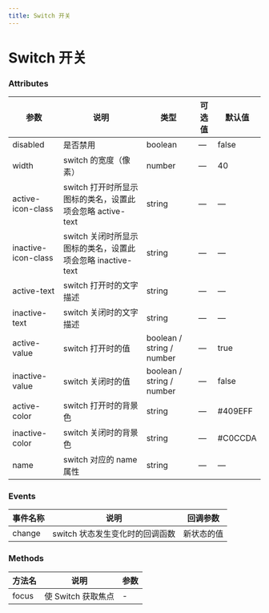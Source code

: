 ```yaml
---
title: Switch 开关
---
```

# Switch 开关 <Badge text="pass" type="success"/> <Badge text="0.0.1"/>

<ClientOnly>
  <Switch-></Switch->
</ClientOnly>

### Attributes

| 参数                    | 说明                                        | 类型                        | 可选值 | 默认值      |
|-----------------------|-------------------------------------------|---------------------------|-----|----------|
| disabled              | 是否禁用                                      | boolean                   | —   | false    |
| width                 | switch 的宽度（像素）                            | number                    | —   | 40       |
| active\-icon\-class   | switch 打开时所显示图标的类名，设置此项会忽略 active\-text   | string                    | —   | —        |
| inactive\-icon\-class | switch 关闭时所显示图标的类名，设置此项会忽略 inactive\-text | string                    | —   | —        |
| active\-text          | switch 打开时的文字描述                           | string                    | —   | —        |
| inactive\-text        | switch 关闭时的文字描述                           | string                    | —   | —        |
| active\-value         | switch 打开时的值                              | boolean / string / number | —   | true     |
| inactive\-value       | switch 关闭时的值                              | boolean / string / number | —   | false    |
| active\-color         | switch 打开时的背景色                            | string                    | —   | \#409EFF |
| inactive\-color       | switch 关闭时的背景色                            | string                    | —   | \#C0CCDA |
| name                  | switch 对应的 name 属性                        | string                    | —   | —        |


### Events

| 事件名称   | 说明                  | 回调参数  |
|--------|---------------------|-------|
| change | switch 状态发生变化时的回调函数 | 新状态的值 |


### Methods

| 方法名   | 说明            | 参数 |
|-------|---------------|----|
| focus | 使 Switch 获取焦点 | \- |


